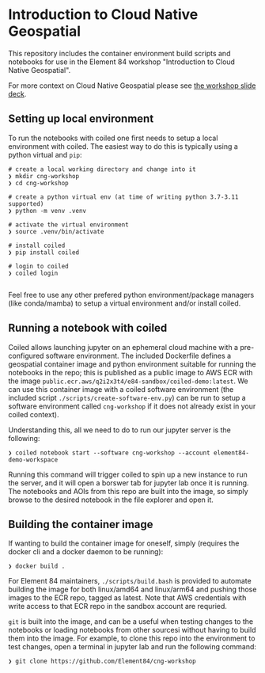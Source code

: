 # Introduction to Cloud Native Geospatial

This repository includes the container environment build scripts and notebooks
for use in the Element 84 workshop "Introduction to Cloud Native Geospatial".

For more context on Cloud Native Geospatial please see [the workshop slide
deck](https://docs.google.com/presentation/d/1iSAwpxt6nSkiq3EXwxK4DgW0MMLdJqzDh7lj1mC119Y/edit#slide=id.p).

## Setting up local environment

To run the notebooks with coiled one first needs to setup a local environment
with coiled. The easiest way to do this is typically using a python virtual and
`pip`:

```cmdline
# create a local working directory and change into it
❯ mkdir cng-workshop
❯ cd cng-workshop

# create a python virtual env (at time of writing python 3.7-3.11 supported)
❯ python -m venv .venv

# activate the virtual environment
❯ source .venv/bin/activate

# install coiled
❯ pip install coiled

# login to coiled
❯ coiled login


```

Feel free to use any other prefered python environment/package managers (like
conda/mamba) to setup a virtual environment and/or install coiled.

## Running a notebook with coiled

Coiled allows launching jupyter on an ephemeral cloud machine with a
pre-configured software environment. The included Dockerfile defines a
geospatial container image and python environment suitable for running the
notebooks in the repo; this is published as a public image to AWS ECR with the
image `public.ecr.aws/q2i2x3t4/e84-sandbox/coiled-demo:latest`. We can use this
container image with a coiled software environment (the included script
`./scripts/create-software-env.py`) can be run to setup a software environment
called `cng-workshop` if it does not already exist in your coiled context).

Understanding this, all we need to do to run our jupyter server is the following:

```cmdline
❯ coiled notebook start --software cng-workshop --account element84-demo-workspace
```

Running this command will trigger coiled to spin up a new instance to run the
server, and it will open a borswer tab for jupyter lab once it is running. The
notebooks and AOIs from this repo are built into the image, so simply browse to
the desired notebook in the file explorer and open it.

## Building the container image

If wanting to build the container image for oneself, simply (requires the
docker cli and a docker daemon to be running):

```cmdline
❯ docker build .
```

For Element 84 maintainers, `./scripts/build.bash` is provided to automate
building the image for both linux/amd64 and linux/arm64 and pushing those
images to the ECR repo, tagged as latest. Note that AWS credentials with write
access to that ECR repo in the sandbox account are requried.

`git` is built into the image, and can be a useful when testing changes to the
notebooks or loading notebooks from other sourcesi without having to build them
into the image. For example, to clone this repo into the environment to test
changes, open a terminal in jupyter lab and run the following command:

```cmdline
❯ git clone https://github.com/Element84/cng-workshop
```
